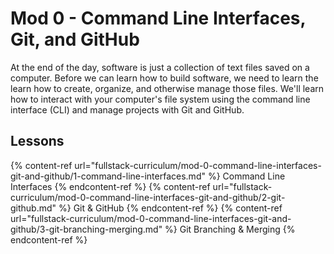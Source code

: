 # Mod 0 - Command Line Interfaces, Git, and GitHub

At the end of the day, software is just a collection of text files saved on a computer. Before we can learn how to build software, we need to learn the learn how to create, organize, and otherwise manage those files. We'll learn how to interact with your computer's file system using the command line interface (CLI) and manage projects with Git and GitHub.

## Lessons

{% content-ref url="fullstack-curriculum/mod-0-command-line-interfaces-git-and-github/1-command-line-interfaces.md" %} Command Line Interfaces {% endcontent-ref %}
{% content-ref url="fullstack-curriculum/mod-0-command-line-interfaces-git-and-github/2-git-github.md" %} Git & GitHub {% endcontent-ref %}
{% content-ref url="fullstack-curriculum/mod-0-command-line-interfaces-git-and-github/3-git-branching-merging.md" %} Git Branching & Merging {% endcontent-ref %}
